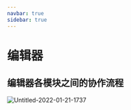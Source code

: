 ```yaml
---
navbar: true
sidebar: true
---
```


# 编辑器

## 编辑器各模块之间的协作流程

![Untitled-2022-01-21-1737](/cocos/cocos-creator.png)
